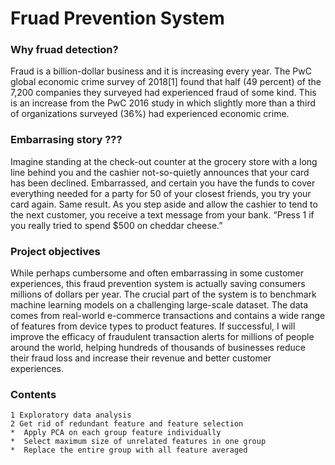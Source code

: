 # Fruad Prevention System
### Why fruad detection?
Fraud is a billion-dollar business and it is increasing every year. The PwC global economic crime survey of 2018[1] found that half (49 percent) of the 7,200 companies they surveyed had experienced fraud of some kind. This is an increase from the PwC 2016 study in which slightly more than a third of organizations surveyed (36%) had experienced economic crime.
### Embarrasing story ???
Imagine standing at the check-out counter at the grocery store with a long line behind you and the cashier not-so-quietly announces that your card has been declined. Embarrassed, and certain you have the funds to cover everything needed for a party for 50 of your closest friends, you try your card again. Same result. As you step aside and allow the cashier to tend to the next customer, you receive a text message from your bank. “Press 1 if you really tried to spend $500 on cheddar cheese.”
### Project objectives 
While perhaps cumbersome and often embarrassing in some customer experiences, this fraud prevention system is actually saving consumers millions of dollars per year. The crucial part of the system is to benchmark machine learning models on a challenging large-scale dataset. The data comes from real-world e-commerce transactions and contains a wide range of features from device types to product features. If successful, I will improve the efficacy of fraudulent transaction alerts for millions of people around the world, helping hundreds of thousands of businesses reduce their fraud loss and increase their revenue and better customer experiences.
### Contents
    1 Exploratory data analysis  
    2 Get rid of redundant feature and feature selection 
    *  Apply PCA on each group feature individually
    *  Select maximum size of unrelated features in one group
    *  Replace the entire group with all feature averaged
